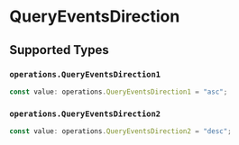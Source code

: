 # QueryEventsDirection


## Supported Types

### `operations.QueryEventsDirection1`

```typescript
const value: operations.QueryEventsDirection1 = "asc";
```

### `operations.QueryEventsDirection2`

```typescript
const value: operations.QueryEventsDirection2 = "desc";
```

